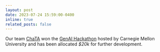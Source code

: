 ```yaml
---
layout: post
date: 2023-07-24 15:59:00-0400
inline: true
related_posts: false
---
```


Our team [ChaTA](https://youtu.be/f7BdrZ3_9LQ?feature=shared&t=2710) won the [GenAI Hackathon](https://www.cs.cmu.edu/generative-ai/hackathons) hosted by Carnegie Mellon University and has been allocated *$20k* for further development.